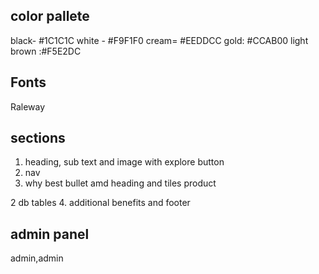 
## color pallete
black- #1C1C1C
white - #F9F1F0
cream= #EEDDCC
gold: #CCAB00
light brown :#F5E2DC



## Fonts
Raleway




## sections
1. heading, sub text and image with explore button
2. nav
3. why best bullet amd heading and tiles product

2 db tables
4. additional benefits and footer


## admin panel
admin,admin